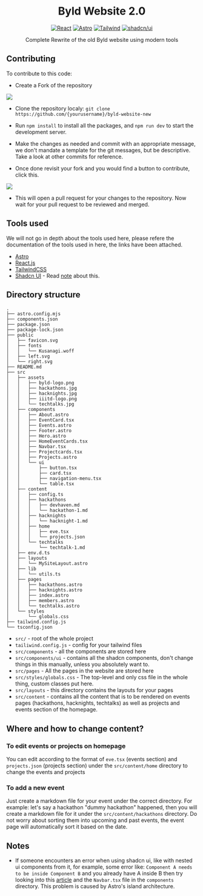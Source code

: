 <div align="center">
  
# Byld Website 2.0

[![React](https://img.shields.io/badge/react-222222?style=for-the-badge&logo=react)](https://www.react.dev/) [![Astro](https://img.shields.io/badge/astro-bc52ee?style=for-the-badge&logo=astro&logoColor=white)](https://www.astro.build/) [![Tailwind](https://img.shields.io/badge/tailwind-06b6d4?style=for-the-badge&logo=tailwindcss&logoColor=white)](https://www.tailwindcss.com/) [![shadcn/ui](https://img.shields.io/badge/shadcn%2Fui-000000?style=for-the-badge&logo=shadcnui)](https://ui.shadcn.com/)

Complete Rewrite of the old Byld website using modern tools

</div>

## Contributing

To contribute to this code:

- Create a Fork of the repository

<img src="https://i.imgur.com/vEZZivz.png"/>

- Clone the repository localy: `git clone https://github.com/{yourusername}/byld-website-new`

- Run `npm install` to install all the packages, and `npm run dev` to start the development server.

- Make the changes as needed and commit with an appropriate message, we don't mandate a template for the git messages, but be descriptive. Take a look at other commits for reference.

- Once done revisit your fork and you would find a button to contribute, click this.

<img src="https://i.imgur.com/p3FyTL5.png"/>

- This will open a pull request for your changes to the repository. Now wait for your pull request to be reviewed and merged.

## Tools used

We will not go in depth about the tools used here, please refere the documentation of the tools used in here, the links have been attached.

- [Astro](https://astro.build/)
- [React.js](https://react.dev/)
- [TailwindCSS](https://tailwindcss.com/)
- [Shadcn UI](https://ui.shadcn.com/docs) - Read [note](#notes) about this.

## Directory structure

```
.
├── astro.config.mjs
├── components.json
├── package.json
├── package-lock.json
├── public
│   ├── favicon.svg
│   ├── fonts
│   │   └── Kusanagi.woff
│   ├── left.svg
│   └── right.svg
├── README.md
├── src
│   ├── assets
│   │   ├── byld-logo.png
│   │   ├── hackathons.jpg
│   │   ├── hacknights.jpg
│   │   ├── iiitd-logo.png
│   │   └── techtalks.jpg
│   ├── components
│   │   ├── About.astro
│   │   ├── EventCard.tsx
│   │   ├── Events.astro
│   │   ├── Footer.astro
│   │   ├── Hero.astro
│   │   ├── HomeEventCards.tsx
│   │   ├── Navbar.tsx
│   │   ├── Projectcards.tsx
│   │   ├── Projects.astro
│   │   └── ui
│   │       ├── button.tsx
│   │       ├── card.tsx
│   │       ├── navigation-menu.tsx
│   │       └── table.tsx
│   ├── content
│   │   ├── config.ts
│   │   ├── hackathons
│   │   │   ├── devhaven.md
│   │   │   └── hackathon-1.md
│   │   ├── hacknights
│   │   │   └── hacknight-1.md
│   │   ├── home
│   │   │   ├── eve.tsx
│   │   │   └── projects.json
│   │   └── techtalks
│   │       └── techtalk-1.md
│   ├── env.d.ts
│   ├── layouts
│   │   └── MySiteLayout.astro
│   ├── lib
│   │   └── utils.ts
│   ├── pages
│   │   ├── hackathons.astro
│   │   ├── hacknights.astro
│   │   ├── index.astro
│   │   ├── members.astro
│   │   └── techtalks.astro
│   └── styles
│       └── globals.css
├── tailwind.config.js
└── tsconfig.json
```

- `src/` - root of the whole project
- `tailiwind.config.js` - config for your tailwind files
- `src/components` - all the components are stored here
- `src/components/ui` - contains all the shadcn components, don't change things in this manually, unless you absolutely want to.
- `src/pages` - All the pages in the website are stored here
- `src/styles/globals.css` - The top-level and only css file in the whole thing, custom classes put here.
- `src/layouts` - this directory contains the layouts for your pages
- `src/content` - contains all the content that is to be rendered on events pages (hackathons, hacknights, techtalks) as well as projects and events section of the homepage.

## Where and how to change content?

### To edit events or projects on homepage

You can edit according to the format of `eve.tsx` (events section) and `projects.json` (projects section) under the `src/content/home` directory to change the events and projects

### To add a new event

Just create a markdown file for your event under the correct directory. For example: let's say a hackathon "dummy hackathon" happened, then you will create a markdown
file for it under the `src/content/hackathons` directory. Do not worry about sorting them into upcoming and past events, the event page will automatically sort it based on the date.

## Notes

- If someone encounters an error when using shadcn ui, like with nested ui components from it, for example, some error like: `Component A needs to be inside Component B` and you already
  have A inside B then try looking into this [article](https://spacemadness.dev/docs/add-a-shadcn-ui-component/) and the `Navbar.tsx` file in the `components` directory. This problem is caused by Astro's island architecture.
